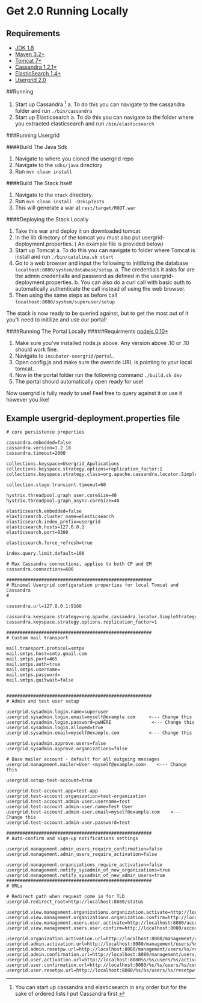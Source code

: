 # Get 2.0 Running Locally

## Requirements

* [JDK 1.8](http://www.oracle.com/technetwork/java/javase/downloads/index.html)
* [Maven 3.2+](http://maven.apache.org/)
* [Tomcat 7+](https://tomcat.apache.org/download-70.cgi)
* [Cassandra 1.2.1*](http://cassandra.apache.org/download/)
* [ElasticSearch 1.4+](https://www.elastic.co/downloads/elasticsearch) 
* [Usergrid 2.0](https://github.com/apache/incubator-usergrid/tree/two-dot-o)

##Running


1. Start up Cassandra [^1]
	a. To do this you can navigate to the cassandra folder and run ```./bin/cassandra ```
2. Start up Elasticsearch
	a. To do this you can navigate to the folder where you extracted elasticsearch and run ```/bin/elasticsearch``` 	

###Running Usergrid	

####Build The Java Sdk

1. Navigate to where you cloned the usergrid repo
2. Navigate to the ```sdks/java``` directory
3. Run ```mvn clean install```

####Build The Stack Itself

1. Navigate to the ```stack``` directory.
2. Run ```mvn clean install -DskipTests```
3. This will generate a war at ```rest/target/ROOT.war```

####Deploying the Stack Locally
1. Take this war and deploy it on downloaded tomcat.
1. In the lib directory of the tomcat you must also put usergrid-deployment.properties. ( An example file is provided below)
1. Start up Tomcat
	a. To do this you can navigate to folder where Tomcat is install and run ```./bin/catalina.sh start```
1. Go to a web browser and input the following to initilizing the database ```localhost:8080/system/database/setup```. 
	a. The credentials it asks for are the admin credentialls and password as defined in the usergrid-deployment.properties. 
	b. You can also do a curl call with basic auth to automatically authenticate the call instead of using the web browser.
1. Then using the same steps as before call ```localhost:8080/system/superuser/setup```

The stack is now ready to be queried against, but to get the most out of it you'll need to initilize and use our portal!

####Running The Portal Locally
#####Requirments 
[nodejs 0.10+](https://nodejs.org/download/) 

1. Make sure you've installed node.js above. Any version above .10 or .10 should work fine.
2. Navigate to ```incubator-usergrid/portal```.
3. Open config.js and make sure the override URL is pointing to your local tomcat.
4. Now in the portal folder run the following command ```./build.sh dev``` 
5. The portal should automatically open ready for use!

Now usergrid is fully ready to use! Feel free to query against it or use it however you like!



Example __usergrid-deployment.properties__ file
---
```
# core persistence properties

cassandra.embedded=false
cassandra.version=1.2.18
cassandra.timeout=2000

collections.keyspace=Usergrid_Applications
collections.keyspace.strategy.options=replication_factor:1
collections.keyspace.strategy.class=org.apache.cassandra.locator.SimpleStrategy

collection.stage.transient.timeout=60

hystrix.threadpool.graph_user.coreSize=40
hystrix.threadpool.graph_async.coreSize=40

elasticsearch.embedded=false
elasticsearch.cluster_name=elasticsearch
elasticsearch.index_prefix=usergrid
elasticsearch.hosts=127.0.0.1
elasticsearch.port=9300

elasticsearch.force_refresh=true

index.query.limit.default=100

# Max Cassandra connections, applies to both CP and EM
cassandra.connections=600

######################################################
# Minimal Usergrid configuration properties for local Tomcat and Cassandra 
#

cassandra.url=127.0.0.1:9160

cassandra.keyspace.strategy=org.apache.cassandra.locator.SimpleStrategy
cassandra.keyspace.strategy.options.replication_factor=1

######################################################
# Custom mail transport 

mail.transport.protocol=smtps
mail.smtps.host=smtp.gmail.com
mail.smtps.port=465
mail.smtps.auth=true
mail.smtps.username=
mail.smtps.password=
mail.smtps.quitwait=false


######################################################
# Admin and test user setup

usergrid.sysadmin.login.name=superuser
usergrid.sysadmin.login.email=myself@example.com     <--- Change this
usergrid.sysadmin.login.password=pwHERE               <--- Change this
usergrid.sysadmin.login.allowed=true
usergrid.sysadmin.email=myself@example.com           <--- Change this

usergrid.sysadmin.approve.users=false
usergrid.sysadmin.approve.organizations=false

# Base mailer account - default for all outgoing messages
usergrid.management.mailer=User <myself@example.com>    <--- Change this

usergrid.setup-test-account=true

usergrid.test-account.app=test-app
usergrid.test-account.organization=test-organization
usergrid.test-account.admin-user.username=test
usergrid.test-account.admin-user.name=Test User
usergrid.test-account.admin-user.email=myself@example.com    <---Change this
usergrid.test-account.admin-user.password=test

######################################################
# Auto-confirm and sign-up notifications settings

usergrid.management.admin_users_require_confirmation=false
usergrid.management.admin_users_require_activation=false

usergrid.management.organizations_require_activation=false
usergrid.management.notify_sysadmin_of_new_organizations=true
usergrid.management.notify_sysadmin_of_new_admin_users=true
######################################################
# URLs

# Redirect path when request come in for TLD
usergrid.redirect_root=http://localhost:8080/status

usergrid.view.management.organizations.organization.activate=http://localhost:8080/accounts/welcome
usergrid.view.management.organizations.organization.confirm=http://localhost:8080/accounts/welcome
usergrid.view.management.users.user.activate=http://localhost:8080/accounts/welcome
usergrid.view.management.users.user.confirm=http://localhost:8080/accounts/welcome

usergrid.organization.activation.url=http://localhost:8080/management/organizations/%s/activate
usergrid.admin.activation.url=http://localhost:8080/management/users/%s/activate
usergrid.admin.resetpw.url=http://localhost:8080/management/users/%s/resetpw
usergrid.admin.confirmation.url=http://localhost:8080/management/users/%s/confirm
usergrid.user.activation.url=http://localhost:8080%s/%s/users/%s/activate
usergrid.user.confirmation.url=http://localhost:8080/%s/%s/users/%s/confirm
usergrid.user.resetpw.url=http://localhost:8080/%s/%s/users/%s/resetpw
``` 

[^1]: You can start up cassandra and elasticsearch in any order but for the sake of ordered lists I put Cassandra first. 